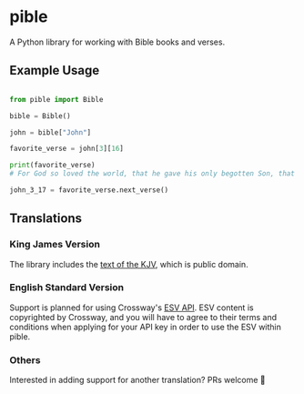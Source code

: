 # pible

A Python library for working with Bible books and verses.

## Example Usage

```python

from pible import Bible

bible = Bible()

john = bible["John"]

favorite_verse = john[3][16]

print(favorite_verse)
# For God so loved the world, that he gave his only begotten Son, that whosoever believeth in him should not perish, but have everlasting life.

john_3_17 = favorite_verse.next_verse()
```

## Translations

### King James Version

The library includes the [text of the KJV](https://github.com/aruljohn/Bible-kjv), which is public domain. 

### English Standard Version

Support is planned for using Crossway's [ESV API](https://api.esv.org/). ESV content is copyrighted by Crossway, and you will have to agree to their terms and conditions when applying for your API key in order to use the ESV within pible.

### Others

Interested in adding support for another translation? PRs welcome 🙂️